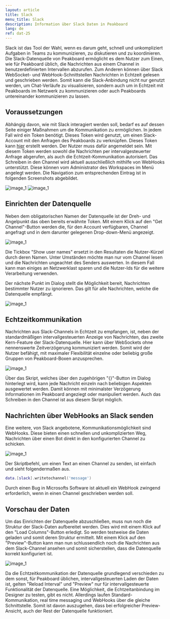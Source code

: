```yaml
---
layout: article
title: Slack
menu_title: Slack
description: Information über Slack Daten in Peakboard
lang: de
ref: dat-25
---
```

Slack ist das Tool der Wahl, wenn es darum geht, schnell und unkompliziert Aufgaben in Teams zu kommunizieren, zu diskutieren und zu koordinieren. Die Slack-Datenquelle von Peakboard ermöglicht es dem Nutzer zum Einen, wie für Peakboard üblich, die Nachrichten aus einem Channel in benutzerdefinierten Intervallen abzurufen. Zum Anderen können über Slack WebSocket- und WebHook-Schnittstellen Nachrichten in Echtzeit gelesen und geschrieben werden. Somit kann die Slack-Anbindung nicht nur genutzt werden, um Chat-Verläufe zu visualisieren, sondern auch um in Echtzeit mit Peakboards im Netzwerk zu kommunizieren oder auch Peakboards untereinander kommunizieren zu lassen.

## Voraussetzungen

Abhängig davon, wie mit Slack interagiert werden soll, bedarf es auf dessen Seite einiger Maßnahmen um die Kommunikation zu ermöglichen.
In jedem Fall wird ein Token benötigt. Dieses Token wird genutzt, um einen Slack-Account mit den Anfragen des Peakboards zu verknüpfen. Dieses Token kann [hier](https://api.slack.com/custom-integrations/legacy-tokens) erstellt werden. Der Nutzer muss dafür angemeldet sein.
Mit diesem Token werden sowohl die Nachrichten per intervalgesteuerter Anfrage abgerufen, als auch die Echtzeit-Kommunikation autorisiert.
Das Schreiben in den Channel wird aktuell ausschließlich mithilfe von WebHooks unterstützt. Diese können vom Administrator des Workspaces im Menü angelegt werden. Die Navigation zum entsprechenden Eintrag ist in folgenden Screenshots abgebildet.

![image_1](/assets/images/Data_Sources/Slack/Datenquelle_Slack_00_WebHook.png)
![image_1](/assets/images/Data_Sources/Slack/Datenquelle_Slack_01_WebHook2.png)

## Einrichten der Datenquelle

Neben dem obligatorischen Namen der Datenquelle ist der Dreh- und Angelpunkt das oben bereits erwähnte Token. Mit einem Klick auf den "Get Channel"-Button werden die, für den Account verfügbaren, Channel angefragt und in dem darunter gelegenen Drop-down-Menü angezeigt.

![image_1](/assets/images/Data_Sources/Slack/Datenquelle_Slack_02_GetChannel.png)

Die Tickbox "Show user names" ersetzt in den Resultaten die Nutzer-Kürzel durch deren Namen. Unter Umständen möchte man nur vom Channel lesen und die Nachrichten ungeachtet des Senders auswerten. In diesem Fall kann man einiges an Netzwerklast sparen und die Nutzer-Ids für die weitere Verarbeitung verwenden.

Der nächste Punkt im Dialog stellt die Möglichkeit bereit, Nachrichten bestimmter Nutzer zu ignorieren. Das gilt für alle Nachrichten, welche die Datenquelle empfängt.

![image_1](/assets/images/Data_Sources/Slack/Datenquelle_Slack_03_UserList.png)

## Echtzeitkommunikation

Nachrichten aus Slack-Channels in Echtzeit zu empfangen, ist, neben der standardmäßigen intervallgesteuerten Anzeige von Nachrichten, das zweite Kern-Feature der Slack-Datenquelle. Hier kann über WebSockets ohne nennenswerte Zeitverzögerung kommuniziert werden. Somit wird der Nutzer befähigt, mit maximaler Flexibilität einzelne oder beliebig große Gruppen von Peakboard-Boxen anzusprechen.

![image_1](/assets/images/Data_Sources/Slack/Datenquelle_Slack_04_RTM.png)

Über das Skript, welches über den zugehörigen "{}"-Button im Dialog hinterlegt wird, kann jede Nachricht einzeln nach beliebigen Aspekten ausgewertet werden. Damit können mit minimalster Verzögerung Informationen im Peakboard angeziegt oder manipuliert werden. Auch das Schreiben in den Channel ist aus diesem Skript möglich.

## Nachrichten über WebHooks an Slack senden

Eine weitere, von Slack angebotene, Kommunikationsmöglichkeit sind WebHooks. Diese bieten einen schnellen und unkomplizierten Weg, Nachrichten über einen Bot direkt in den konfigurierten Channel zu schicken.

![image_1](/assets/images/Data_Sources/Slack/Datenquelle_Slack_05_WebHookSection.png)

Der Skriptbefehl, um einen Text an einen Channel zu senden, ist einfach und sieht folgendermaßen aus.
```lua
data.[slack].writetochannel('message')
```
Durch einen Bug in Microsofts Software ist aktuell ein WebHook zwingend erforderlich, wenn in einen Channel geschrieben werden soll.

## Vorschau der Daten

Um das Einrichten der Datenquelle abzuschließen, muss nun noch die Struktur der Slack-Daten aufbereitet werden. Dies wird mit einem Klick auf den "Load Columns"-Button erledigt. So werden testweise die Daten geladen und somit deren Struktur ermittelt.
Mit einem Klick auf den "Preview"-Button kann man nun schlussendlich noch die Nachrichten aus dem Slack-Channel ansehen und somit sicherstellen, dass die Datenquelle korrekt konfiguriert ist.

![image_1](/assets/images/Data_Sources/Slack/Datenquelle_Slack_06_Preview.png)

Da die Echtzeitkommunikation der Datenquelle grundlegend verschieden zu dem sonst, für Peakboard üblichen, intervallgesteuerten Laden der Daten ist, gelten "Reload Interval" und "Preview" nur für intervallgesteuerte Funktionalität der Datenquelle. Eine Möglichkeit, die Echtzeitanbindung im Designer zu testen, gibt es nicht. Allerdings laufen Standard-Kommunikation, real time messaging und WebHooks über die gleiche Schnittstelle. Somit ist davon auszugehen, dass bei erfolgreicher Preview-Ansicht, auch der Rest der Datenquelle funktioniert.